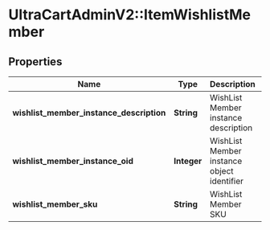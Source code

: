 # UltraCartAdminV2::ItemWishlistMember

## Properties
Name | Type | Description | Notes
------------ | ------------- | ------------- | -------------
**wishlist_member_instance_description** | **String** | WishList Member instance description | [optional] 
**wishlist_member_instance_oid** | **Integer** | WishList Member instance object identifier | [optional] 
**wishlist_member_sku** | **String** | WishList Member SKU | [optional] 



